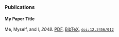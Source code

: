 ### Publications

#### My Paper Title
Me, Myself, and I, _2048_\.
[PDF](123.pdf), [BibTeX](123.bib), [`doi:12.3456/012`](https://dx.doi.org/12.3456/012)
